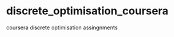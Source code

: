 discrete_optimisation_coursera
==============================

coursera discrete optimisation assingnments
